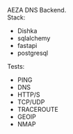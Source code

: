 AEZA DNS Backend.<br>
Stack:
<ul>
    <li>Dishka</li>
    <li>sqlalchemy</li>
    <li>fastapi</li>
    <li>postgresql</li>
</ul>

Tests:
<ul>
    <li>PING</li>
    <li>DNS</li>
    <li>HTTP/S</li>
    <li>TCP/UDP</li>
    <li>TRACEROUTE</li>
    <li>GEOIP</li>
    <li>NMAP</li>
</ul>
